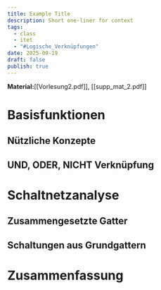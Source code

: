 ```yaml
---
title: Example Title
description: Short one-liner for context
tags:
  - class
  - itet
  - "#Logische_Verknüpfungen"
date: 2025-09-19
draft: false
publish: true
---
```

**Material:**[[Vorlesung2.pdf]], [[supp_mat_2.pdf]]

# Basisfunktionen
## Nützliche Konzepte
## UND, ODER, NICHT Verknüpfung
# Schaltnetzanalyse
## Zusammengesetzte Gatter
## Schaltungen aus Grundgattern
# Zusammenfassung